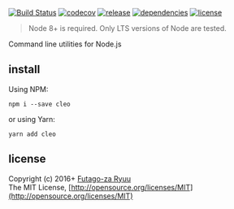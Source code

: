 [![Build Status](https://dev.azure.com/futagoza/cleo/_apis/build/status/futagoza.cleo)](https://dev.azure.com/futagoza/cleo/_build/latest)
[![codecov](https://codecov.io/gh/futagoza/cleo/branch/master/graph/badge.svg)](https://codecov.io/gh/futagoza/cleo)
[![release](https://img.shields.io/npm/v/cleo.svg)](https://www.npmjs.com/package/cleo)
[![dependencies](https://img.shields.io/david/futagoza/cleo.svg)](https://david-dm.org/futagoza/cleo)
[![license](https://img.shields.io/badge/license-mit-blue.svg)](https://opensource.org/licenses/MIT)

> Node 8+ is required. Only LTS versions of Node are tested.

Command line utilities for Node.js

## install
  
Using NPM:

```shell
npm i --save cleo
```

or using Yarn:

```shell
yarn add cleo
```

## license

Copyright (c) 2016+ [Futago-za Ryuu](http://github.com/futagoza)<br>
The MIT License, [http://opensource.org/licenses/MIT](http://opensource.org/licenses/MIT)
